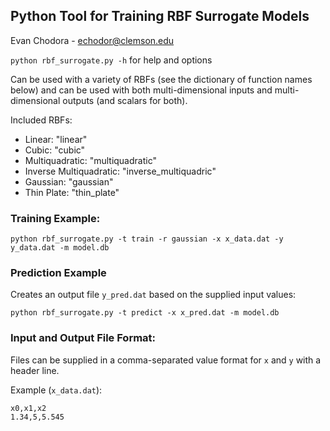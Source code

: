 ## Python Tool for Training RBF Surrogate Models

Evan Chodora - echodor@clemson.edu

`python rbf_surrogate.py -h` for help and options

Can be used with a variety of RBFs (see the dictionary of function names below) and can be used with both
multi-dimensional inputs and multi-dimensional outputs (and scalars for both).

Included RBFs:
 - Linear: "linear"
 - Cubic: "cubic"
 - Multiquadratic: "multiquadratic"
 - Inverse Multiquadratic: "inverse_multiquadric"
 - Gaussian: "gaussian"
 - Thin Plate: "thin_plate"

### Training Example:

`python rbf_surrogate.py -t train -r gaussian -x x_data.dat -y y_data.dat -m model.db`

### Prediction Example
Creates an output file `y_pred.dat` based on the supplied input values:

`python rbf_surrogate.py -t predict -x x_pred.dat -m model.db`

### Input and Output File Format:
Files can be supplied in a comma-separated value format for `x` and `y` with a header line.

Example (`x_data.dat`):

```
x0,x1,x2
1.34,5,5.545
```
